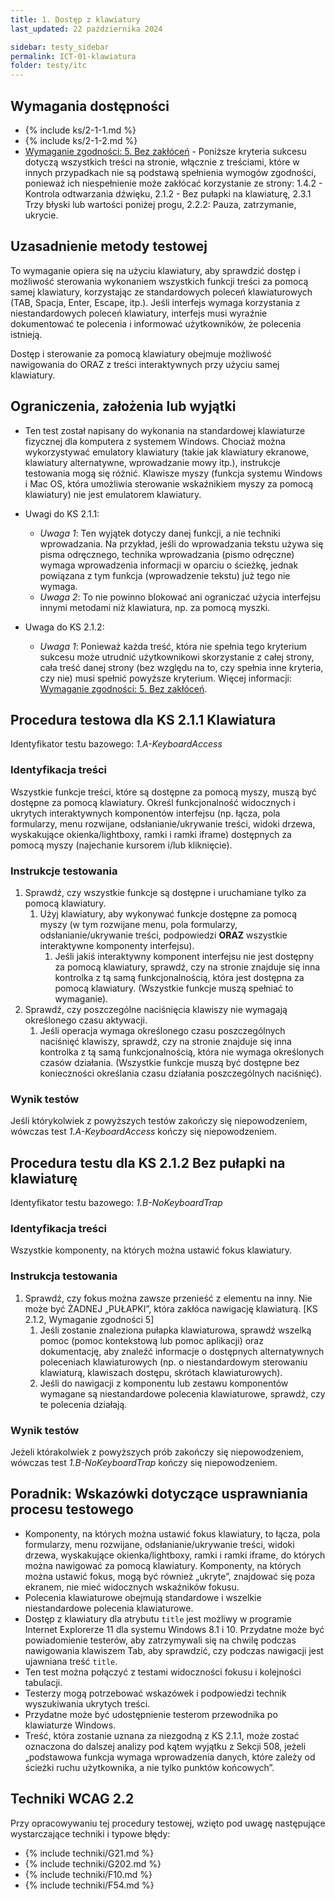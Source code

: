 ```yaml
---
title: 1. Dostęp z klawiatury
last_updated: 22 października 2024

sidebar: testy_sidebar
permalink: ICT-01-klawiatura
folder: testy/itc
---
```


## Wymagania dostępności
- {% include ks/2-1-1.md %}  
- {% include ks/2-1-2.md %}  
-   [Wymaganie zgodności: 5. Bez zakłóceń](https://www.w3.org/Translations/WCAG21-pl/#cc5) - Poniższe kryteria sukcesu dotyczą wszystkich treści na stronie, włącznie z treściami, które w innych przypadkach nie są podstawą spełnienia wymogów zgodności, ponieważ ich niespełnienie może zakłócać korzystanie ze strony: 1.4.2 - Kontrola odtwarzania dźwięku, 2.1.2 - Bez pułapki na klawiaturę, 2.3.1 Trzy błyski lub wartości poniżej progu, 2.2.2: Pauza, zatrzymanie, ukrycie.


## Uzasadnienie metody testowej
To wymaganie opiera się na użyciu klawiatury, aby sprawdzić dostęp i możliwość sterowania wykonaniem wszystkich funkcji treści za pomocą samej klawiatury, korzystając ze standardowych poleceń klawiaturowych (TAB, Spacja, Enter, Escape, itp.). Jeśli interfejs wymaga korzystania z niestandardowych poleceń klawiatury, interfejs musi wyraźnie dokumentować te polecenia i informować użytkowników, że polecenia istnieją.

Dostęp i sterowanie za pomocą klawiatury obejmuje możliwość nawigowania do ORAZ z treści interaktywnych przy użyciu  samej klawiatury.

## Ograniczenia, założenia lub wyjątki
-   Ten test został napisany do wykonania na standardowej klawiaturze fizycznej dla komputera z systemem Windows. Chociaż można wykorzystywać emulatory klawiatury (takie jak klawiatury ekranowe, klawiatury alternatywne, wprowadzanie mowy itp.), instrukcje testowania mogą się różnić. Klawisze myszy (funkcja systemu Windows i Mac OS, która umożliwia sterowanie wskaźnikiem myszy za pomocą klawiatury) nie jest emulatorem klawiatury.

-   Uwagi do KS 2.1.1:
    -   *Uwaga 1*: Ten wyjątek dotyczy danej funkcji, a nie techniki wprowadzania. Na przykład, jeśli do wprowadzania tekstu używa się pisma odręcznego, technika wprowadzania (pismo odręczne) wymaga wprowadzenia informacji w&nbsp;oparciu o ścieżkę, jednak powiązana z tym funkcja (wprowadzenie tekstu) już tego nie wymaga.
    -   *Uwaga 2*: To nie powinno blokować ani ograniczać użycia interfejsu innymi metodami niż klawiatura, np. za pomocą myszki.
-   Uwaga do KS 2.1.2:
    -   *Uwaga 1*: Ponieważ każda treść, która nie spełnia tego kryterium sukcesu może utrudnić użytkownikowi skorzystanie z całej strony, cała treść danej strony (bez względu na to, czy spełnia inne kryteria, czy nie) musi spełnić powyższe kryterium. Więcej informacji: [Wymaganie zgodności: 5. Bez zakłóceń](https://www.w3.org/Translations/WCAG21-pl/#cc5).

## Procedura testowa dla KS 2.1.1 Klawiatura

Identyfikator testu bazowego: *1.A-KeyboardAccess*

### Identyfikacja treści
Wszystkie funkcje treści, które są dostępne za pomocą myszy, muszą być dostępne za pomocą klawiatury. Określ funkcjonalność widocznych i ukrytych interaktywnych komponentów interfejsu (np. łącza, pola formularzy, menu rozwijane, odsłanianie/ukrywanie treści, widoki drzewa, wyskakujące okienka/lightboxy, ramki i ramki iframe) dostępnych za pomocą myszy (najechanie kursorem i/lub kliknięcie).

### Instrukcje testowania
1.  Sprawdź, czy wszystkie funkcje są dostępne i uruchamiane tylko za pomocą klawiatury.
    1.  Użyj klawiatury, aby wykonywać funkcje dostępne za pomocą myszy (w tym rozwijane menu, pola formularzy, odsłanianie/ukrywanie treści, podpowiedzi **ORAZ** wszystkie interaktywne komponenty interfejsu).
        1.  Jeśli jakiś interaktywny komponent interfejsu nie jest dostępny za pomocą klawiatury, sprawdź, czy na stronie znajduje się inna kontrolka z tą samą funkcjonalnością, która jest dostępna za pomocą klawiatury. (Wszystkie funkcje muszą spełniać to wymaganie).
2.  Sprawdź, czy poszczególne naciśnięcia klawiszy nie wymagają określonego czasu aktywacji.
    1.  Jeśli operacja wymaga określonego czasu poszczególnych naciśnięć klawiszy, sprawdź, czy na stronie znajduje się inna kontrolka z tą samą funkcjonalnością, która nie wymaga określonych czasów działania. (Wszystkie funkcje muszą być dostępne bez konieczności określania czasu działania poszczególnych naciśnięć).


### Wynik testów
Jeśli którykolwiek z powyższych testów zakończy się niepowodzeniem, wówczas test *1.A-KeyboardAccess* kończy się niepowodzeniem.

## Procedura testu dla KS 2.1.2 Bez pułapki na klawiaturę

Identyfikator testu bazowego: *1.B-NoKeyboardTrap*


### Identyfikacja treści
Wszystkie komponenty, na których można ustawić fokus klawiatury.

### Instrukcja testowania
1.  Sprawdź, czy fokus można zawsze przenieść z elementu na inny. Nie może być ŻADNEJ „PUŁAPKI”, która zakłóca nawigację klawiaturą. [KS 2.1.2, Wymaganie zgodności 5]
    1.  Jeśli zostanie znaleziona pułapka klawiaturowa, sprawdź wszelką pomoc (pomoc kontekstową lub pomoc aplikacji) oraz dokumentację, aby znaleźć informacje o dostępnych alternatywnych poleceniach klawiaturowych (np. o niestandardowym sterowaniu klawiaturą, klawiszach dostępu, skrótach klawiaturowych).
    2. Jeśli do nawigacji z komponentu lub zestawu komponentów wymagane są niestandardowe polecenia klawiaturowe, sprawdź, czy te polecenia działają.

### Wynik testów
Jeżeli którakolwiek z powyższych prób zakończy się niepowodzeniem, wówczas test *1.B-NoKeyboardTrap* kończy się niepowodzeniem.

##  Poradnik: Wskazówki dotyczące usprawniania procesu testowego

- Komponenty, na których można ustawić fokus klawiatury, to łącza, pola formularzy, menu rozwijane, odsłanianie/ukrywanie treści, widoki drzewa, wyskakujące okienka/lightboxy, ramki i ramki iframe, do których można nawigować za pomocą klawiatury. Komponenty, na których można ustawić fokus, mogą być również „ukryte”, znajdować się poza ekranem, nie mieć widocznych wskaźników fokusu.  
-   Polecenia klawiaturowe obejmują standardowe i wszelkie niestandardowe polecenia klawiaturowe.
-   Dostęp z klawiatury dla atrybutu `title` jest możliwy w programie Internet Explorerze 11 dla systemu Windows 8.1 i 10. Przydatne może być powiadomienie testerów, aby zatrzymywali się na chwilę podczas nawigowania klawiszem Tab, aby sprawdzić, czy podczas nawigacji jest ujawniana treść `title`.
-   Ten test można połączyć z testami widoczności fokusu i kolejności tabulacji.
-   Testerzy mogą potrzebować wskazówek i podpowiedzi technik wyszukiwania ukrytych treści.
-   Przydatne może być udostępnienie testerom przewodnika po klawiaturze Windows.
-   Treść, która zostanie uznana za niezgodną z KS 2.1.1, może zostać oznaczona do dalszej analizy pod kątem wyjątku z Sekcji 508, jeżeli „podstawowa funkcja wymaga wprowadzenia danych, które zależy od ścieżki ruchu użytkownika, a nie tylko punktów końcowych”.

## Techniki WCAG 2.2
Przy opracowywaniu tej procedury testowej, wzięto pod uwagę następujące wystarczające techniki i typowe błędy:

- {% include techniki/G21.md %}
- {% include techniki/G202.md %}
- {% include techniki/F10.md %}
- {% include techniki/F54.md %}